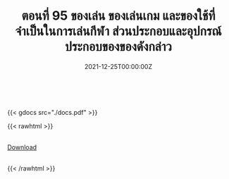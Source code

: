 ﻿---
linktitle: 95  ของเล่น ของเล่นเกม และของใช้ที่จำเป็นในการเล่นกีฬา ส่วนประกอบและอุปกรณ์ประกอบของของดังกล่าว

title:  ตอนที่ 95  ของเล่น ของเล่นเกม และของใช้ที่จำเป็นในการเล่นกีฬา ส่วนประกอบและอุปกรณ์ประกอบของของดังกล่าว
date: "2021-12-25T00:00:00Z"
lastmod: "2021-12-25T00:00:00Z"
draft: false
toc: false 
type: series 
categories: ["พิกัดศุลกากร"]
tags: ["รหัสสถิติ"]
authors: ["admin"]
menu:
  ts_2022:
    parent: รหัสสถิติสินค้า ฉบับปี 2565
    weight: 91

weight: 91
---

<br>

{{< gdocs src="./docs.pdf" >}}


{{< rawhtml >}}
<br>

<br>
<div class="article-tags">
<a class="badge badge-danger" href="./docs.pdf" target="_blank" id="download_files_new">Download</a>

</div>
<br>

{{< /rawhtml >}}
